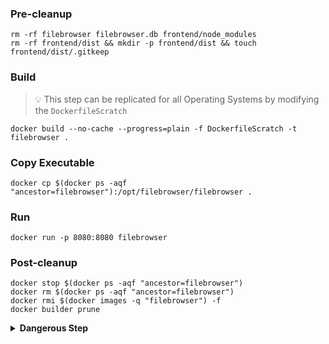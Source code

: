 ### Pre-cleanup
```shell
rm -rf filebrowser filebrowser.db frontend/node_modules
rm -rf frontend/dist && mkdir -p frontend/dist && touch frontend/dist/.gitkeep
```

### Build
> :bulb: This step can be replicated for all Operating Systems by modifying the `DockerfileScratch`
```shell
docker build --no-cache --progress=plain -f DockerfileScratch -t filebrowser .
```

### Copy Executable
```shell
docker cp $(docker ps -aqf "ancestor=filebrowser"):/opt/filebrowser/filebrowser .
```

### Run
```shell
docker run -p 8080:8080 filebrowser
```

### Post-cleanup
```shell
docker stop $(docker ps -aqf "ancestor=filebrowser")
docker rm $(docker ps -aqf "ancestor=filebrowser")
docker rmi $(docker images -q "filebrowser") -f
docker builder prune
```

<details>
<summary><strong>Dangerous Step</strong></summary>

> :warning: Delete all containers, images and build cache

```shell
docker stop $(docker ps -a -q)
docker rm $(docker ps -a -q)
docker rmi $(docker images -q) -f
docker builder prune
```
</details>
